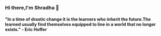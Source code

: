 ### Hi there,I'm Shradha 👋

#### "In a time of drastic change it is the learners who inherit the future.The learned usually find themselves equipped to line in a world that no longer exists." - Eric Hoffer
